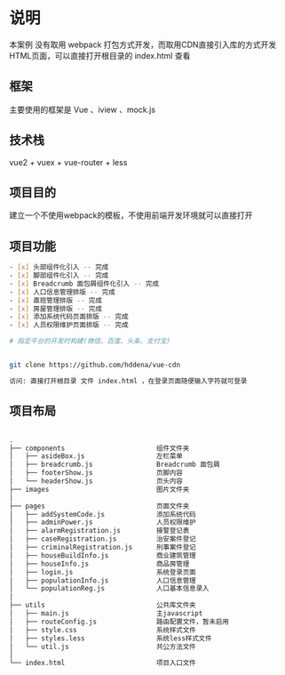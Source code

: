# 说明
本案例 没有取用 webpack 打包方式开发，而取用CDN直接引入库的方式开发HTML页面，可以直接打开根目录的 index.html 查看

## 框架
主要使用的框架是 Vue 、iview 、mock.js

## 技术栈

vue2 + vuex + vue-router +  less

## 项目目的

建立一个不使用webpack的模板，不使用前端开发环境就可以直接打开

## 项目功能
``` bash
- [x] 头部组件化引入 -- 完成
- [x] 脚部组件化引入 -- 完成
- [x] Breadcrumb 面包屑组件化引入 -- 完成
- [x] 人口信息管理排版 -- 完成
- [x] 直班管理排版 -- 完成
- [x] 房屋管理排版 -- 完成
- [x] 添加系统代码页面排版 -- 完成
- [x] 人员权限维护页面排版 -- 完成
```


``` bash
# 指定平台的开发时构建(微信、百度、头条、支付宝)


git clone https://github.com/hddena/vue-cdn

访问: 直接打开根目录 文件 index.html ，在登录页面随便输入字符就可登录


```

## 项目布局

``` bash

.
├── components                       组件文件夹
│   ├── asideBox.js                  左栏菜单
│   ├── breadcrumb.js                Breadcrumb 面包屑
│   ├── footerShow.js                页脚内容
│   └── headerShow.js                页头内容
├── images                           图片文件夹
│
├── pages                            页面文件夹
│   ├── addSystemCode.js             添加系统代码
│   ├── adminPower.js                人员权限维护
│   ├── alarmRegistration.js         接警登记表
│   ├── caseRegistration.js          治安案件登记
│   ├── criminalRegistration.js      刑事案件登记
│   ├── houseBuildInfo.js            商业建筑管理
│   ├── houseInfo.js                 商品房管理
│   ├── login.js                     系统登录页面
│   ├── populationInfo.js            人口信息管理
│   └── populationReg.js             人口基本信息录入
│
├── utils                            公共库文件夹
│   ├── main.js                      主javascript
│   ├── routeConfig.js               路由配置文件，暂未启用
│   ├── style.css                    系统样式文件
│   ├── styles.less                  系统less样式文件
│   └── util.js                      共公方法文件
│
└── index.html                       项目入口文件





```
